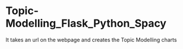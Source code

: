 # Topic-Modelling_Flask_Python_Spacy
It takes an url on the webpage and creates the Topic Modelling charts
